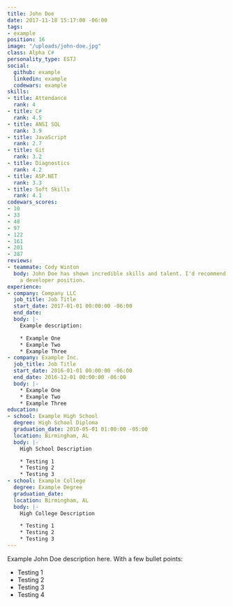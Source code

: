 ```yaml
---
title: John Doe
date: 2017-11-18 15:17:00 -06:00
tags:
- example
position: 16
image: "/uploads/john-doe.jpg"
class: Alpha C#
personality_type: ESTJ
social:
  github: example
  linkedin: example
  codewars: example
skills:
- title: Attendance
  rank: 4
- title: C#
  rank: 4.5
- title: ANSI SQL
  rank: 3.9
- title: JavaScript
  rank: 2.7
- title: Git
  rank: 3.2
- title: Diagnostics
  rank: 4.2
- title: ASP.NET
  rank: 3.3
- title: Soft Skills
  rank: 4.1
codewars_scores:
- 10
- 33
- 48
- 97
- 122
- 161
- 201
- 287
reviews:
- teammate: Cody Winton
  body: John Doe has shown incredible skills and talent. I'd recommend John Doe for
    a developer position.
experience:
- company: Company LLC
  job_title: Job Title
  start_date: 2017-01-01 00:00:00 -06:00
  end_date: 
  body: |-
    Example description:

    * Example One
    * Example Two
    * Example Three
- company: Example Inc.
  job_title: Job Title
  start_date: 2016-01-01 00:00:00 -06:00
  end_date: 2016-12-01 00:00:00 -06:00
  body: |-
    * Example One
    * Example Two
    * Example Three
education:
- school: Example High School
  degree: High School Diploma
  graduation_date: 2010-05-01 01:00:00 -05:00
  location: Birmingham, AL
  body: |-
    High School Description

    * Testing 1
    * Testing 2
    * Testing 3
- school: Example College
  degree: Example Degree
  graduation_date: 
  location: Birmingham, AL
  body: |-
    High College Description

    * Testing 1
    * Testing 2
    * Testing 3
---
```


Example John Doe description here. With a few bullet points:

* Testing 1
* Testing 2
* Testing 3
* Testing 4